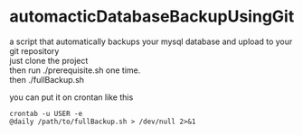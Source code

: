 # automacticDatabaseBackupUsingGit
a script that automatically backups your mysql database and upload to your git repository<br/>
just clone the project<br/>
then run ./prerequisite.sh one time.<br/>
then ./fullBackup.sh<br/>

you can put it on crontan like this

    crontab -u USER -e
    @daily /path/to/fullBackup.sh > /dev/null 2>&1
